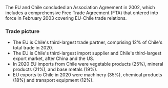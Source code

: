 The EU and Chile concluded an Association Agreement in 2002, which includes a comprehensive Free Trade Agreement (FTA) that entered into force in February 2003 covering EU-Chile trade relations.

### Trade picture

*   The EU is Chile's third-largest trade partner, comprising 12% of Chile's total trade in 2020.
*   The EU is Chile's third-largest import supplier and Chile's third-largest export market, after China and the US.
*   In 2020 EU imports from Chile were vegetable products (25%), mineral products (21%), and base metals (19%).
*   EU exports to Chile in 2020 were machinery (35%), chemical products (18%) and transport equipment (12%).